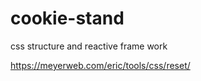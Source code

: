 # cookie-stand

css structure and reactive frame work  

https://meyerweb.com/eric/tools/css/reset/  